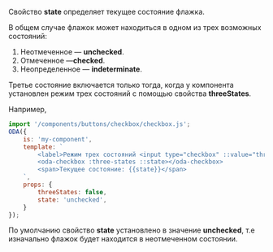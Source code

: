 ﻿Свойство **state** определяет текущее состояние флажка.

В общем случае флажок может находиться в одном из трех возможных состояний:

1. Неотмеченное — **unchecked**.
1. Отмеченное —**checked**.
1. Неопределенное — **indeterminate**.

Третье состояние включается только тогда, когда у компонента установлен режим трех состояний с помощью свойства **threeStates**.

Например,

```javascript _run_line_edit_loadoda_[my-component.js]
import '/components/buttons/checkbox/checkbox.js';
ODA({
    is: 'my-component',
    template: `
        <label>Режим трех состояний <input type="checkbox" ::value="threeStates"></label>
        <oda-checkbox :three-states ::state></oda-checkbox>
        <span>Текущее состояние: {{state}}</span>
    `,
    props: {
        threeStates: false,
        state: 'unchecked',
    }
});
```

 По умолчанию свойство **state** установлено в значение **unchecked**, т.е изначально флажок будет находится в неотмеченном состоянии.
